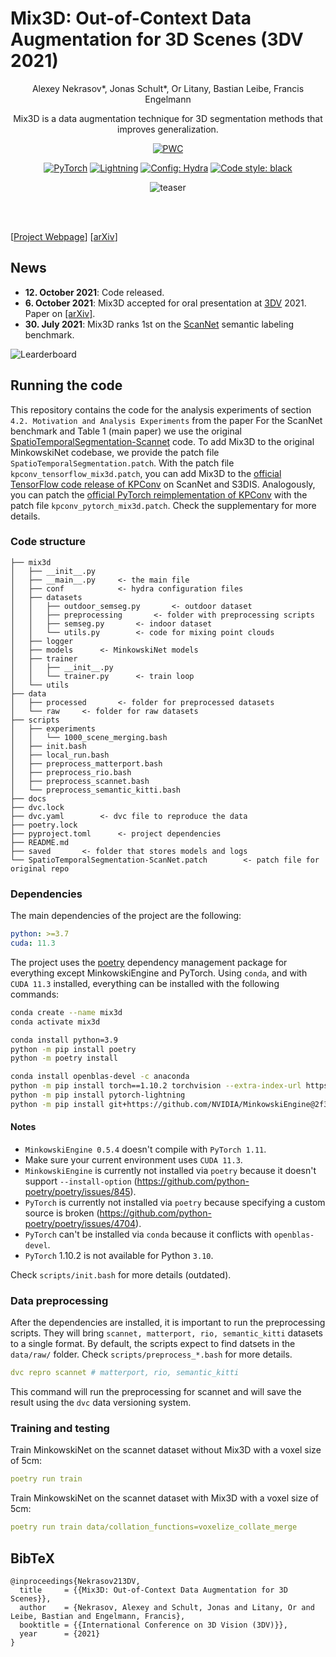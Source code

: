 # Mix3D: Out-of-Context Data Augmentation for 3D Scenes (3DV 2021)
<div align="center">
Alexey Nekrasov*, Jonas Schult*, Or Litany, Bastian Leibe, Francis Engelmann

Mix3D is a data augmentation technique for 3D segmentation methods that improves generalization.

[![PWC](https://img.shields.io/endpoint.svg?url=https://paperswithcode.com/badge/mix3d-out-of-context-data-augmentation-for-3d/semantic-segmentation-on-scannet)](https://paperswithcode.com/sota/semantic-segmentation-on-scannet?p=mix3d-out-of-context-data-augmentation-for-3d)

<a href="https://pytorch.org/get-started/locally/"><img alt="PyTorch" src="https://img.shields.io/badge/PyTorch-ee4c2c?logo=pytorch&logoColor=white"></a>
<a href="https://pytorchlightning.ai/"><img alt="Lightning" src="https://img.shields.io/badge/-Lightning-792ee5?logo=pytorchlightning&logoColor=white"></a>
<a href="https://hydra.cc/"><img alt="Config: Hydra" src="https://img.shields.io/badge/Config-Hydra-89b8cd"></a>
<a href="https://black.readthedocs.io/en/stable/"><img alt="Code style: black" src="https://img.shields.io/badge/code%20style-black-black.svg"></a>

![teaser](./docs/github_teaser.jpg)

</div>
<br><br>

[[Project Webpage](https://nekrasov.dev/mix3d)] [[arXiv](https://arxiv.org/abs/2110.02210)]

## News

* **12. October 2021**: Code released.
* **6. October 2021**: Mix3D accepted for oral presentation at [3DV](https://3dv2021.surrey.ac.uk/) 2021. Paper on [[arXiv]](https://arxiv.org/abs/2110.02210).
* **30. July 2021**: Mix3D ranks 1st on the [ScanNet](http://kaldir.vc.in.tum.de/scannet_benchmark/semantic_label_3d) semantic labeling benchmark.

![Learderboard](./docs/scannet_benchmark_screenshot.png)


## Running the code
This repository contains the code for the analysis experiments of section `4.2. Motivation and Analysis Experiments` from the paper
For the ScanNet benchmark and Table 1 (main paper) we use the original [SpatioTemporalSegmentation-Scannet](https://github.com/chrischoy/SpatioTemporalSegmentation-Scannet) code.
To add Mix3D to the original MinkowskiNet codebase, we provide the patch file `SpatioTemporalSegmentation.patch`.
With the patch file `kpconv_tensorflow_mix3d.patch`, you can add Mix3D to the [official TensorFlow code release of KPConv](https://github.com/HuguesTHOMAS/KPConv) on ScanNet and S3DIS.
Analogously, you can patch the [official PyTorch reimplementation of KPConv](https://github.com/HuguesTHOMAS/KPConv-PyTorch) with the patch file `kpconv_pytorch_mix3d.patch`.
Check the supplementary for more details.


### Code structure

```
├── mix3d
│   ├── __init__.py
│   ├── __main__.py     <- the main file
│   ├── conf            <- hydra configuration files
│   ├── datasets
│   │   ├── outdoor_semseg.py       <- outdoor dataset
│   │   ├── preprocessing       <- folder with preprocessing scripts
│   │   ├── semseg.py       <- indoor dataset
│   │   └── utils.py        <- code for mixing point clouds
│   ├── logger
│   ├── models      <- MinkowskiNet models
│   ├── trainer
│   │   ├── __init__.py
│   │   └── trainer.py      <- train loop
│   └── utils
├── data
│   ├── processed       <- folder for preprocessed datasets
│   └── raw     <- folder for raw datasets
├── scripts
│   ├── experiments
│   │   └── 1000_scene_merging.bash
│   ├── init.bash
│   ├── local_run.bash
│   ├── preprocess_matterport.bash
│   ├── preprocess_rio.bash
│   ├── preprocess_scannet.bash
│   └── preprocess_semantic_kitti.bash
├── docs
├── dvc.lock
├── dvc.yaml        <- dvc file to reproduce the data
├── poetry.lock
├── pyproject.toml      <- project dependencies
├── README.md
├── saved       <- folder that stores models and logs
└── SpatioTemporalSegmentation-ScanNet.patch        <- patch file for original repo
```

### Dependencies
The main dependencies of the project are the following:
```yaml
python: >=3.7
cuda: 11.3
```
The project uses the [poetry](https://github.com/python-poetry/poetry) dependency management package for everything except MinkowskiEngine and PyTorch.
Using `conda`, and with `CUDA 11.3` installed, everything can be installed with the following commands:
```bash
conda create --name mix3d
conda activate mix3d

conda install python=3.9
python -m pip install poetry
python -m poetry install

conda install openblas-devel -c anaconda
python -m pip install torch==1.10.2 torchvision --extra-index-url https://download.pytorch.org/whl/cu113
python -m pip install pytorch-lightning
python -m pip install git+https://github.com/NVIDIA/MinkowskiEngine@2f31bc51e0abdf89ed20730e531480df1b2cc64a -v --no-deps --install-option="--blas_include_dirs=${CONDA_PREFIX}/include" --install-option="--blas=openblas"
```

#### Notes
- `MinkowskiEngine 0.5.4` doesn't compile with `PyTorch 1.11`.
- Make sure your current environment uses `CUDA 11.3`.
- `MinkowskiEngine` is currently not installed via `poetry` because it doesn't support `--install-option` (https://github.com/python-poetry/poetry/issues/845).
- `PyTorch` is currently not installed via `poetry` because specifying a custom source is broken (https://github.com/python-poetry/poetry/issues/4704).
- `PyTorch` can't be installed via `conda` because it conflicts with `openblas-devel`.
- `PyTorch` 1.10.2 is not available for Python `3.10`.

Check `scripts/init.bash` for more details (outdated).

### Data preprocessing
After the dependencies are installed, it is important to run the preprocessing scripts.
They will bring `scannet, matterport, rio, semantic_kitti` datasets to a single format.
By default, the scripts expect to find datsets in the `data/raw/` folder.
Check `scripts/preprocess_*.bash` for more details.
```yaml
dvc repro scannet # matterport, rio, semantic_kitti
```
This command will run the preprocessing for scannet and will save the result using the `dvc` data versioning system.

### Training and testing
Train MinkowskiNet on the scannet dataset without Mix3D with a voxel size of 5cm:
```yaml
poetry run train
```
Train MinkowskiNet on the scannet dataset with Mix3D with a voxel size of 5cm:
```yaml
poetry run train data/collation_functions=voxelize_collate_merge
```

## BibTeX
```
@inproceedings{Nekrasov213DV,
  title     = {{Mix3D: Out-of-Context Data Augmentation for 3D Scenes}},
  author    = {Nekrasov, Alexey and Schult, Jonas and Litany, Or and Leibe, Bastian and Engelmann, Francis},
  booktitle = {{International Conference on 3D Vision (3DV)}},
  year      = {2021}
}
```
